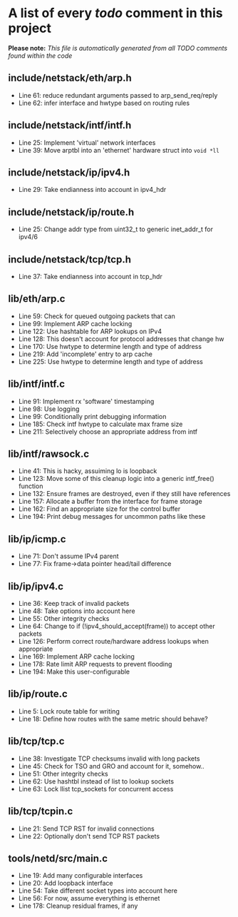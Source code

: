 # A list of every _todo_ comment in this project
**Please note:** _This file is automatically generated from all TODO comments found within the code_
## include/netstack/eth/arp.h
  - Line 61: reduce redundant arguments passed to arp_send_req/reply
  - Line 62: infer interface and hwtype based on routing rules

## include/netstack/intf/intf.h
  - Line 25: Implement 'virtual' network interfaces
  - Line 39: Move arptbl into an 'ethernet' hardware struct into `void *ll`

## include/netstack/ip/ipv4.h
  - Line 29: Take endianness into account in ipv4_hdr

## include/netstack/ip/route.h
  - Line 25: Change addr type from uint32_t to generic inet_addr_t for ipv4/6

## include/netstack/tcp/tcp.h
  - Line 37: Take endianness into account in tcp_hdr

## lib/eth/arp.c
  - Line 59: Check for queued outgoing packets that can
  - Line 99: Implement ARP cache locking
  - Line 122: Use hashtable for ARP lookups on IPv4
  - Line 128: This doesn't account for protocol addresses that change hw
  - Line 170: Use hwtype to determine length and type of address
  - Line 219: Add 'incomplete' entry to arp cache
  - Line 225: Use hwtype to determine length and type of address

## lib/intf/intf.c
  - Line 91: Implement rx 'software' timestamping
  - Line 98: Use logging
  - Line 99: Conditionally print debugging information
  - Line 185: Check intf hwtype to calculate max frame size
  - Line 211: Selectively choose an appropriate address from intf

## lib/intf/rawsock.c
  - Line 41: This is hacky, assuiming lo is loopback
  - Line 123: Move some of this cleanup logic into a generic intf_free() function
  - Line 132: Ensure frames are destroyed, even if they still have references
  - Line 157: Allocate a buffer from the interface for frame storage
  - Line 162: Find an appropriate size for the control buffer
  - Line 194: Print debug messages for uncommon paths like these

## lib/ip/icmp.c
  - Line 71: Don't assume IPv4 parent
  - Line 77: Fix frame->data pointer head/tail difference

## lib/ip/ipv4.c
  - Line 36: Keep track of invalid packets
  - Line 48: Take options into account here
  - Line 55: Other integrity checks
  - Line 64: Change to if (!ipv4_should_accept(frame)) to accept other packets
  - Line 126: Perform correct route/hardware address lookups when appropriate
  - Line 169: Implement ARP cache locking
  - Line 178: Rate limit ARP requests to prevent flooding
  - Line 194: Make this user-configurable

## lib/ip/route.c
  - Line 5: Lock route table for writing
  - Line 18: Define how routes with the same metric should behave?

## lib/tcp/tcp.c
  - Line 38: Investigate TCP checksums invalid with long packets
  - Line 45: Check for TSO and GRO and account for it, somehow..
  - Line 51: Other integrity checks
  - Line 62: Use hashtbl instead of list to lookup sockets
  - Line 63: Lock llist tcp_sockets for concurrent access

## lib/tcp/tcpin.c
  - Line 21: Send TCP RST for invalid connections
  - Line 22: Optionally don't send TCP RST packets

## tools/netd/src/main.c
  - Line 19: Add many configurable interfaces
  - Line 20: Add loopback interface
  - Line 54: Take different socket types into account here
  - Line 56: For now, assume everything is ethernet
  - Line 178: Cleanup residual frames, if any
